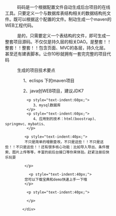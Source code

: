 <div class="text-left strp-div-cnt"  style="width:70%;display:inline-block;">
		   <p style="text-indent:40px;">
		       码码是一个根据配置文件自动生成后台项目的在线工具。只要定义一个与数据库表结构相关的数据结构扥文件。既可以根据这个配置的文件。制动生成一个maven的WEB工程代码。
	</p><p style="text-indent:40px;">
		      是的，只需要定义一个表结构的文件，即可生成一整套项目源码。不仅仅是持久层的相关DAO。是整套！！整套！！整套！！包含页面、MVC的各层，持久化层。
		      甚至还有建表脚本。让你10秒就拥有一套完完整的项目代码</p>
<p style="text-indent:40px;">
                               生成的项目技术要点    
              </p>
              <p style="text-indent:60px;">
                 1、eclisps 下的maven项目           
              </p>
               <p style="text-indent:60px;">
                 2、java创WEB项目，建议JDK7
              </p>
              
              <p style="text-indent:60px;">
                 3、mysql数据库
              </p>
              <p style="text-indent:60px;">
                 4、应用到的技术：html(boostrap)、springmvc、mybatis、
              </p>
              
             <p style="text-indent:40px;">
		     不只是简单的增删查改，不只是这些！！不只是这些！！不只是这些！！还有很多核心功能：比如导入导出、条件搜索、图片上传等等，丰富的前后台接口等你来体验。赶紧注册后快乐玩耍
		      
             </p>	
             
               <p style="text-indent:40px;">
		     您可以下载宝典和demo快速上手一下哦      
             </p>	
             
              <p style="text-indent:40px;">
                
              </p>
		    
		    </div>
